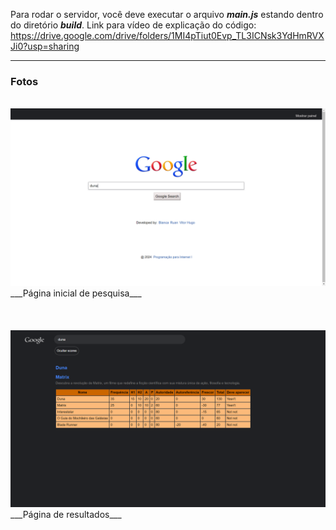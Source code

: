 Para rodar o servidor, você deve executar o arquivo ___main.js___ estando dentro do diretório ___build___.
Link para vídeo de explicação do código: https://drive.google.com/drive/folders/1MI4pTiut0Evp_TL3ICNsk3YdHmRVXJi0?usp=sharing

***
### Fotos

<br>

<img src="/prints/search.png">
___Página inicial de pesquisa___

<br>
<br>
<br>
<br>

<img src="/prints/results.png">
___Página de resultados___
